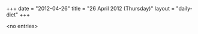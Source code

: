 +++
date = "2012-04-26"
title = "26 April 2012 (Thursday)"
layout = "daily-diet"
+++


\<no entries\>

